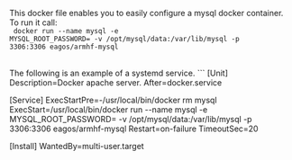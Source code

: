 This docker file enables you to easily configure a mysql docker container.
<br/>
To run it call:
<br/>
<code>
docker run --name mysql -e MYSQL_ROOT_PASSWORD=<password> -v /opt/mysql/data:/var/lib/mysql -p 3306:3306 eagos/armhf-mysql 
</code>

<br/>
The following is an example of a systemd service.
```
[Unit]
Description=Docker apache server.
After=docker.service

[Service]
ExecStartPre=-/usr/local/bin/docker rm mysql 
ExecStart=/usr/local/bin/docker run --name mysql -e MYSQL_ROOT_PASSWORD=<password> -v /opt/mysql/data:/var/lib/mysql -p 3306:3306 eagos/armhf-mysql
Restart=on-failure
TimeoutSec=20

[Install]
WantedBy=multi-user.target
```
